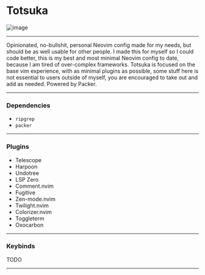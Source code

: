 # Totsuka

![image](https://github.com/tsukki9696/totsuka/assets/127806743/e4b0275a-577e-41c5-a107-7184b0528f30)

---

Opinionated, no-bullshit, personal Neovim config made for my needs, but should be as well usable for other people. I made this for myself so I could code better, this is my best and most minimal Neovim config to date, because I am tired of over-complex frameworks.
Totsuka is focused on the base vim experience, with as minimal plugins as possible, some stuff here is not essential to users outside of myself, you are encouraged to take out and add as needed.
Powered by Packer.

---

### Dependencies

- `ripgrep`
- `packer`

---

### Plugins

- Telescope
- Harpoon
- Undotree
- LSP Zero
- Comment.nvim
- Fugitive
- Zen-mode.nvim
- Twilight.nvim
- Colorizer.nvim
- Toggleterm
- Oxocarbon

---

### Keybinds

TODO

---
